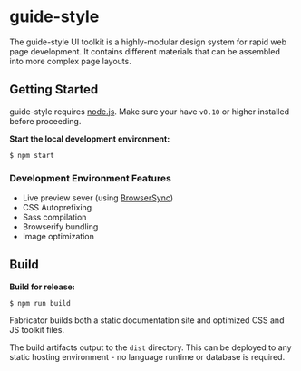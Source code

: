 # guide-style

The guide-style UI toolkit is a highly-modular design system for rapid web page development. It contains different materials that can be assembled into more complex page layouts.

## Getting Started

guide-style requires [node.js](http://nodejs.org). Make sure your have `v0.10` or higher installed before proceeding.

**Start the local development environment:**

```
$ npm start
```

### Development Environment Features

- Live preview sever (using [BrowserSync](http://www.browsersync.io/))
- CSS Autoprefixing
- Sass compilation
- Browserify bundling
- Image optimization

## Build

**Build for release:**

```
$ npm run build
```

Fabricator builds both a static documentation site and optimized CSS and JS toolkit files.

The build artifacts output to the `dist` directory. This can be deployed to any static hosting environment - no language runtime or database is required.
